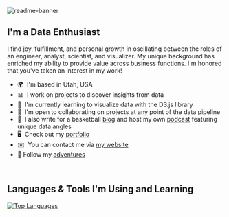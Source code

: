 ![readme-banner](https://user-images.githubusercontent.com/76189854/159186110-f0d8071f-b7d1-4c6a-9a2d-8e214a66bb6b.png)

I'm a Data Enthusiast
-------------------------

I find joy, fulfillment, and personal growth in oscillating between the roles of an engineer, analyst, scientist, and visualizer. My unique background has enriched my ability to provide value across business functions. I'm honored that you've taken an interest in my work!

* 🌍  I'm based in Utah, USA
* 📊  I work on projects to discover insights from data
* 🧠  I'm currently learning to visualize data with the D3.js library
* 🤝  I'm open to collaborating on projects at any point of the data pipeline
* 🏀  I also write for a basketball [blog](http://slcdunk.com/) and host my own [podcast](https://linktr.ee/jabberjazz) featuring unique data angles
* 🖥️  Check out my [portfolio](http://www.adambushman.dev)
* ✉️  You can contact me via [my website](https://www.adambushman.dev/contact.html)
* 📱  Follow my [adventures](https://linktr.ee/adambushman)

<p>&nbsp</p>

Languages & Tools I'm Using and Learning
-------------------------
<p>  </p>
<a href="https://github.com/adambushman" align="left"><img src="https://github-readme-stats-one-eosin.vercel.app/api/top-langs/?username=adambushman&langs_count=10&layout=compact&title_color=474647&text_color=ffffff&icon_color=3382ed&bg_color=474647&hide_border=true&locale=en&custom_title=Top%20%Languages&exclude_repo=jabber-jazz-content-notes,gospel-musings,bootstrap-learn-and-practice,multi-language-data-viz" alt="Top Languages" /></a>
